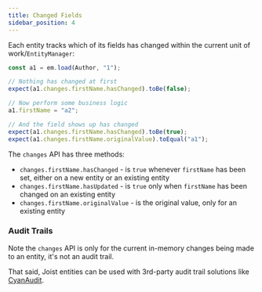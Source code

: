 ```yaml
---
title: Changed Fields
sidebar_position: 4
---
```


Each entity tracks which of its fields has changed within the current unit of work/`EntityManager`:

```typescript
const a1 = em.load(Author, "1");

// Nothing has changed at first
expect(a1.changes.firstName.hasChanged).toBe(false);

// Now perform some business logic
a1.firstName = "a2";

// And the field shows up has changed
expect(a1.changes.firstName.hasChanged).toBe(true);
expect(a1.changes.firstName.originalValue).toEqual("a1");
```

The `changes` API has three methods:

- `changes.firstName.hasChanged` - is `true` whenever `firstName` has been set, either on a new entity or an existing entity
- `changes.firstName.hasUpdated` - is `true` only when `firstName` has been changed on an existing entity
- `changes.firstName.originalValue` - is the original value, only for an existing entity

### Audit Trails

Note the `changes` API is only for the current in-memory changes being made to an entity, it's not an audit trail.

That said, Joist entities can be used with 3rd-party audit trail solutions like [CyanAudit](https://pgxn.org/dist/cyanaudit/).
